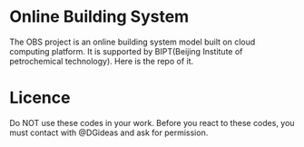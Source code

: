 # Online Building System
The OBS project is an online building system model built on cloud computing platform. It is supported by BIPT(Beijing Institute of petrochemical technology). Here is the repo of it.

# Licence
Do NOT use these codes in your work. Before you react to these codes, you must contact with @DGideas and ask for permission.
